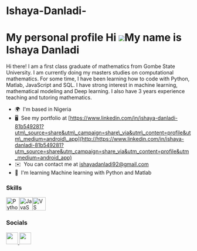 # Ishaya-Danladi-
My personal profile 
Hi ![](https://user-images.githubusercontent.com/18350557/176309783-0785949b-9127-417c-8b55-ab5a4333674e.gif)My name is Ishaya Danladi
======================================================================================================================================

Hi there! I am a first class graduate of mathematics from Gombe State University. I am currently doing my masters studies on computational mathematics. For some time, I have been learning how to code with Python, Matlab, JavaScript and SQL. I have strong interest in machine learning, mathematical modeling and Deep learning. I also have 3 years experience teaching and tutoring mathematics.

* 🌍  I'm based in Nigeria
* 🖥️  See my portfolio at [https://www.linkedin.com/in/ishaya-danladi-81b549281?utm\_source=share&utm\_campaign=share\_via&utm\_content=profile&utm\_medium=android\_app](http://https://www.linkedin.com/in/ishaya-danladi-81b549281?utm_source=share&utm_campaign=share_via&utm_content=profile&utm_medium=android_app)
* ✉️  You can contact me at [ishayadanladi92@gmail.com](mailto:ishayadanladi92@gmail.com)
* 🧠  I'm learning Machine learning with Python and Matlab

### Skills


<p align="left">
<a href="https://www.python.org/" target="_blank" rel="noreferrer"><img src="https://raw.githubusercontent.com/danielcranney/readme-generator/main/public/icons/skills/python-colored.svg" width="36" height="36" alt="Python" /></a><a href="https://developer.mozilla.org/en-US/docs/Web/JavaScript" target="_blank" rel="noreferrer"><img src="https://raw.githubusercontent.com/danielcranney/readme-generator/main/public/icons/skills/javascript-colored.svg" width="36" height="36" alt="JavaScript" /></a><a href="https://code.visualstudio.com/" target="_blank" rel="noreferrer"><img src="https://raw.githubusercontent.com/danielcranney/readme-generator/main/public/icons/skills/visualstudiocode.svg" width="36" height="36" alt="VS Code" /></a>
</p>


### Socials

<p align="left"> <a href="https://www.facebook.com/ndola.ishayadanladi" target="_blank" rel="noreferrer"> <picture> <source media="(prefers-color-scheme: dark)" srcset="https://raw.githubusercontent.com/danielcranney/readme-generator/main/public/icons/socials/facebook-dark.svg" /> <source media="(prefers-color-scheme: light)" srcset="https://raw.githubusercontent.com/danielcranney/readme-generator/main/public/icons/socials/facebook.svg" /> <img src="https://raw.githubusercontent.com/danielcranney/readme-generator/main/public/icons/socials/facebook.svg" width="32" height="32" /> </picture> </a> <a href="https://www.linkedin.com/in/https://www.linkedin.com/in/ishaya-danladi-81b549281?utm_source=share&utm_campaign=share_via&utm_content=profile&utm_medium=android_app" target="_blank" rel="noreferrer"> <picture> <source media="(prefers-color-scheme: dark)" srcset="https://raw.githubusercontent.com/danielcranney/readme-generator/main/public/icons/socials/linkedin-dark.svg" /> <source media="(prefers-color-scheme: light)" srcset="https://raw.githubusercontent.com/danielcranney/readme-generator/main/public/icons/socials/linkedin.svg" /> <img src="https://raw.githubusercontent.com/danielcranney/readme-generator/main/public/icons/socials/linkedin.svg" width="32" height="32" /> </picture> </a></p>
